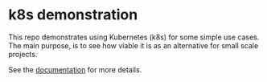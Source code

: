 # k8s demonstration

This repo demonstrates using Kubernetes (k8s) for some simple use cases.
The main purpose, is to see how viable it is as an alternative for small scale projects.

See the [documentation](northo.github.io/k8s-webserver-with-inference-job-demo) for more details.
